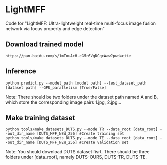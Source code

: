 # LightMFF
Code for "LightMFF: Ultra-lightweight real-time multi-focus image fusion network via focus property and edge detection"
## Download trained model
```
https://pan.baidu.com/s/1mTouAcH-cGMr6VgDCqcWaw?pwd=cite
```
## Inference
```
python predict.py --model_path [model path] --test_dataset_path [dataset path] --GPU_parallelism [True/False]
```
Note: There should be two folders under the dataset path named A and B, which store the corresponding image pairs 1.jpg, 2.jpg...

## Make training dataset
```
python tools/make_datasets_DUTS.py --mode TR --data_root [data_root] --out_dir_name [DUTS_MFF_NEW_256] #Create training set
python tools/make_datasets_DUTS.py --mode TE --data_root [data_root] --out_dir_name [DUTS_MFF_NEW_256] #Create validation set
```
Note: You should download DUTS dataset fisrt. There should be three folders under [data_root], namely DUTS-OURS, DUTS-TR, DUTS-TE.
